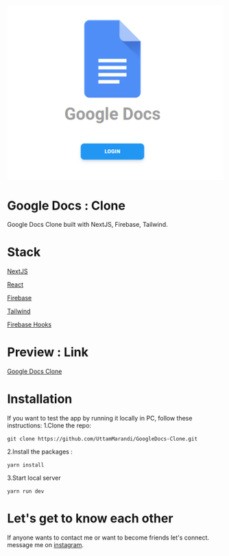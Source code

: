 <p align="center">
  <img src="/public/images/docs_logo.PNG" />
</p>

# Google Docs : Clone

Google Docs Clone built with NextJS, Firebase, Tailwind.

# Stack

[NextJS](https://nextjs.org/docs/getting-started)

[React](https://reactjs.org/docs/getting-started.html)

[Firebase](https://firebase.google.com/docs)

[Tailwind](https://tailwindcss.com/docs/installation)

[Firebase Hooks](https://github.com/CSFrequency/react-firebase-hooks/blob/master/firestore/README.md)

# Preview : Link

[Google Docs Clone](https://uttam-marandi-portfolio.vercel.app/)

# Installation

If you want to test the app by running it locally in PC, follow these instructions:
1.Clone the repo:

```
git clone https://github.com/UttamMarandi/GoogleDocs-Clone.git
```

2.Install the packages :

```
yarn install
```

3.Start local server

```
yarn run dev
```

# Let's get to know each other

If anyone wants to contact me or want to become friends let's connect.
message me on [instagram](https://www.instagram.com/uttam.marandi_s/).
